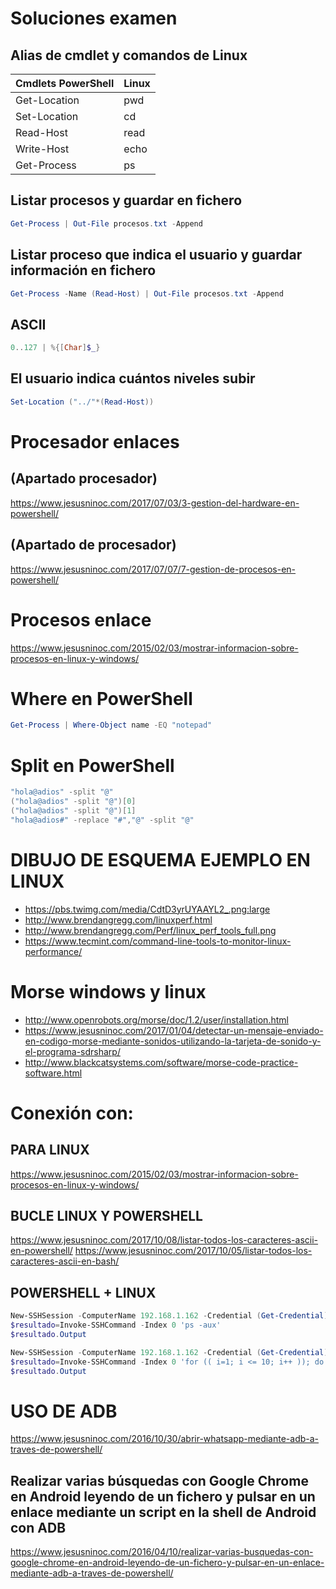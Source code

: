 # Soluciones examen

## Alias de cmdlet y comandos de Linux
|Cmdlets PowerShell|Linux
|---|---
|Get-Location|pwd
|Set-Location|cd
|Read-Host|read
|Write-Host|echo
|Get-Process|ps

## Listar procesos y guardar en fichero
```PowerShell
Get-Process | Out-File procesos.txt -Append
```

## Listar proceso que indica el usuario y guardar información en fichero
```PowerShell
Get-Process -Name (Read-Host) | Out-File procesos.txt -Append
```

## ASCII
```PowerShell
0..127 | %{[Char]$_}
```

## El usuario indica cuántos niveles subir
```PowerShell
Set-Location ("../"*(Read-Host))
```

# Procesador enlaces
## (Apartado procesador)
https://www.jesusninoc.com/2017/07/03/3-gestion-del-hardware-en-powershell/
## (Apartado de procesador)
https://www.jesusninoc.com/2017/07/07/7-gestion-de-procesos-en-powershell/

# Procesos enlace
https://www.jesusninoc.com/2015/02/03/mostrar-informacion-sobre-procesos-en-linux-y-windows/

# Where en PowerShell
```PowerShell
Get-Process | Where-Object name -EQ "notepad"
```

# Split en PowerShell
```PowerShell
"hola@adios" -split "@"
("hola@adios" -split "@")[0]
("hola@adios" -split "@")[1]
"hola@adios#" -replace "#","@" -split "@"
```

# DIBUJO DE ESQUEMA EJEMPLO EN LINUX
* https://pbs.twimg.com/media/CdtD3yrUYAAYL2_.png:large
* http://www.brendangregg.com/linuxperf.html
* http://www.brendangregg.com/Perf/linux_perf_tools_full.png
* https://www.tecmint.com/command-line-tools-to-monitor-linux-performance/

# Morse windows y linux
* http://www.openrobots.org/morse/doc/1.2/user/installation.html
* https://www.jesusninoc.com/2017/01/04/detectar-un-mensaje-enviado-en-codigo-morse-mediante-sonidos-utilizando-la-tarjeta-de-sonido-y-el-programa-sdrsharp/
* http://www.blackcatsystems.com/software/morse-code-practice-software.html

# Conexión con:
## PARA LINUX
https://www.jesusninoc.com/2015/02/03/mostrar-informacion-sobre-procesos-en-linux-y-windows/

## BUCLE LINUX Y POWERSHELL
https://www.jesusninoc.com/2017/10/08/listar-todos-los-caracteres-ascii-en-powershell/
https://www.jesusninoc.com/2017/10/05/listar-todos-los-caracteres-ascii-en-bash/

## POWERSHELL + LINUX
```PowerShell
New-SSHSession -ComputerName 192.168.1.162 -Credential (Get-Credential)
$resultado=Invoke-SSHCommand -Index 0 'ps -aux'
$resultado.Output
```
```PowerShell
New-SSHSession -ComputerName 192.168.1.162 -Credential (Get-Credential)
$resultado=Invoke-SSHCommand -Index 0 'for (( i=1; i <= 10; i++ )); do echo "Number $i"; done'
$resultado.Output
```
# USO DE ADB
https://www.jesusninoc.com/2016/10/30/abrir-whatsapp-mediante-adb-a-traves-de-powershell/

## Realizar varias búsquedas con Google Chrome en Android leyendo de un fichero y pulsar en un enlace mediante un script en la shell de Android con ADB
https://www.jesusninoc.com/2016/04/10/realizar-varias-busquedas-con-google-chrome-en-android-leyendo-de-un-fichero-y-pulsar-en-un-enlace-mediante-adb-a-traves-de-powershell/
